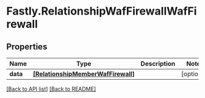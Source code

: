 # Fastly.RelationshipWafFirewallWafFirewall

## Properties

Name | Type | Description | Notes
------------ | ------------- | ------------- | -------------
**data** | [**[RelationshipMemberWafFirewall]**](RelationshipMemberWafFirewall.md) |  | [optional] 



[[Back to API list]](../../README.md#endpoints) [[Back to README]](../../README.md)

